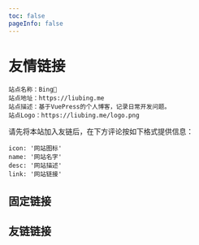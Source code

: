 ```yaml
---
toc: false
pageInfo: false
---
```


# 友情链接

```
站点名称：Bing🐣
站点地址：https://liubing.me
站点描述：基于VuePress的个人博客，记录日常开发问题。
站点Logo：https://liubing.me/logo.png
```

请先将本站加入友链后，在下方评论按如下格式提供信息：

```
icon: '网站图标'
name: '网站名字'
desc: '网站描述'
link: '网站链接'
```

## 固定链接

<ProjectPanel :projects="projects1" />

## 友链链接

<ProjectPanel :projects="projects2" />

<script setup lang="ts">
  const projects1 = [
    {
      icon: 'https://cn.vuejs.org/logo.svg',
      name: 'Vue',
      desc: '渐进式 JavaScript 框架',
      link: 'https://cn.vuejs.org/'
    },
    {
      icon: 'https://v2.vuepress.vuejs.org/images/hero.png',
      name: 'VuePress',
      desc: 'Vue 驱动的静态网站生成器',
      link: 'https://v2.vuepress.vuejs.org/zh/'
    },
    {
      icon: 'https://vuepress-theme-hope.github.io/v2/assets/icon/ms-icon-144.png',
      name: 'VuePress Theme Hope',
      desc: '一个具有强大功能的 vuepress 主题✨',
      link: 'https://vuepress-theme-hope.github.io/v2/zh/'
    },
    {
      icon: 'https://image.liubing.me/2022/12/30/c827badf9fa7a.jpg',
      name: 'iconfont',
      desc: '阿里巴巴矢量图标库。',
      link: 'https://www.iconfont.cn/'
    }
  ]
  const projects2 =  [
    {
      icon: 'https://file.mo7.cc/static/lxh_gif/lxh_71.gif',
      name: '墨七',
      desc: '简单快乐，理应如此。',
      link: 'https://blog.mo7.cc/'
    }
  ]
</script>
